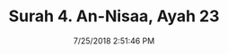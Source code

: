 ---
title       : "Surah 4. An-Nisaa, Ayah 23"
date        : 7/25/2018 2:51:46 PM
draft       : false
type        : "quran"
layout      : "compare"
BookCode    : "CMP"
SurahNumber : "4"
AyahNumber  : "23"
TotalAyah   : "176"
---